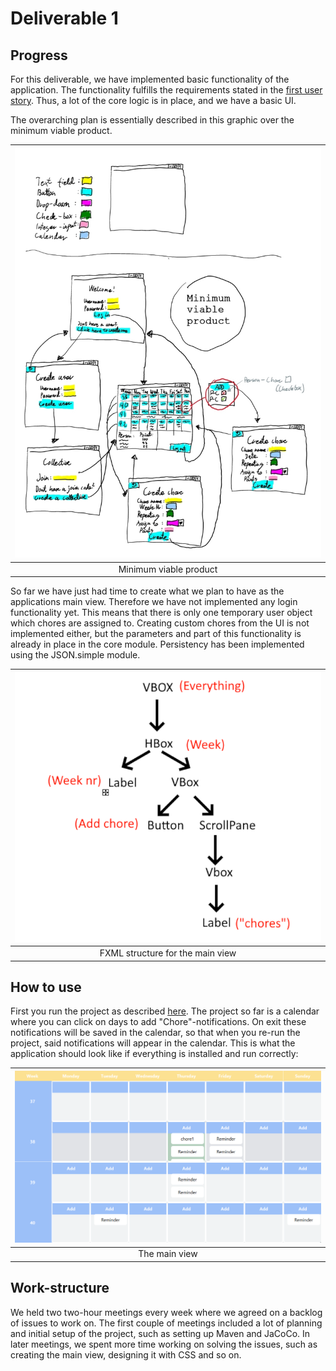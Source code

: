 # Deliverable 1
## Progress
For this deliverable, we have implemented basic functionality of the application. The functionality fulfills the requirements stated in the [first user story](UserStory1.md). Thus, a lot of the core logic is in place, and we have a basic UI. 

The overarching plan is essentially described in this graphic over the minimum viable product.

|![Structure](plan.jpg)|
|:--:|
|Minimum viable product| 

So far we have just had time to create what we plan to have as the applications main view. Therefore we have not implemented any login functionality yet. This means that there is only one temporary user object which chores are assigned to. Creating custom chores from the UI is not implemented either, but the parameters and part of this functionality is already in place in the core module. Persistency has been implemented using the JSON.simple module.
 
|![Structure](/docs/release1/mainViewFxmlStructure.png)|
|:--:|
|FXML structure for the main view| 

## How to use
First you run the project as described [here](../../README.md).
The project so far is a calendar where you can click on days to add "Chore"-notifications. On exit these notifications will be saved in the calendar, so that when you re-run the project, said notifications will appear in the calendar. This is what the application should look like if everything is installed and run correctly:

|![Chore Manager](/docs/release1/app.png)|
|:--:|
|The main view|

## Work-structure
We held two two-hour meetings every week where we agreed on a backlog of issues to work on. The first couple of meetings included a lot of planning and initial setup of the project, such as setting up Maven and JaCoCo. In later meetings, we spent more time working on solving the issues, such as creating the main view, designing it with CSS and so on.